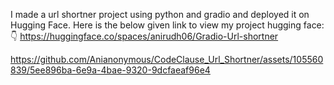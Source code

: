 I made a url shortner project using python and gradio and deployed it on Hugging Face.
Here is the below given link to view my project hugging face:👇
https://huggingface.co/spaces/anirudh06/Gradio-Url-shortner

https://github.com/Anianonymous/CodeClause_Url_Shortner/assets/105560839/5ee896ba-6e9a-4bae-9320-9dcfaeaf96e4
